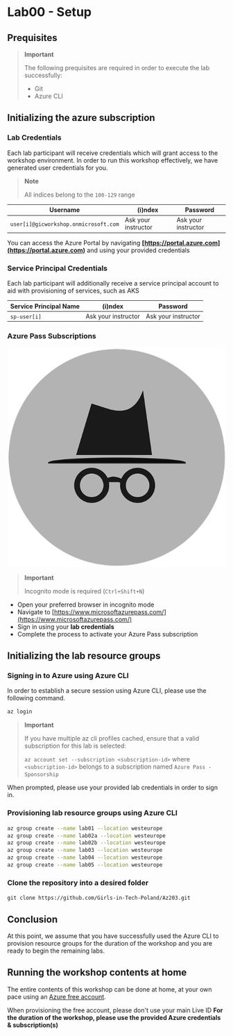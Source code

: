 # Lab00 - Setup

## Prequisites

> **Important**
>
> The following prequisites are required in order to execute the lab successfully:
>
> - Git
> - Azure CLI

## Initializing the azure subscription

### Lab Credentials

Each lab participant will receive credentials which will grant access to the workshop environment.
In order to run this workshop effectively, we have generated user credentials for you.

> **Note**
>
> All indices belong to the `100-129` range

| Username                              | (i)ndex             | Password            |
| ------------------------------------- | ------------------- | ------------------- |
| `user[i]@gicworkshop.onmicrosoft.com` | Ask your instructor | Ask your instructor |

You can access the Azure Portal by navigating **[https://portal.azure.com](https://portal.azure.com)** and using your provided credentials

### Service Principal Credentials

Each lab participant will additionally receive a service principal account to aid with provisioning of services, such as AKS

| Service Principal Name | (i)ndex             | Password            |
| ---------------------- | ------------------- | ------------------- |
| `sp-user[i]`           | Ask your instructor | Ask your instructor |

### Azure Pass Subscriptions

![incognito](./img/incognito.png)

> **Important**
>
> Incognito mode is required (`Ctrl+Shift+N`)

- Open your preferred browser in incognito mode
- Navigate to [https://www.microsoftazurepass.com/](https://www.microsoftazurepass.com/)
- Sign in using your **lab credentials**
- Complete the process to activate your Azure Pass subscription

## Initializing the lab resource groups

### Signing in to Azure using Azure CLI

In order to establish a secure session using Azure CLI, please use the following command.

```bash
az login
```

> **Important**
>
> If you have multiple az cli profiles cached, ensure that a valid subscription for this lab is selected:
>
> `az account set --subscription <subscription-id>`
> where `<subscription-id>` belongs to a subscription named `Azure Pass - Sponsorship`

When prompted, please use your provided lab credentials in order to sign in.

### Provisioning lab resource groups using Azure CLI

```bash
az group create --name lab01 --location westeurope
az group create --name lab02a --location westeurope
az group create --name lab02b --location westeurope
az group create --name lab03 --location westeurope
az group create --name lab04 --location westeurope
az group create --name lab05 --location westeurope
```

### Clone the repository into a desired folder
```
git clone https://github.com/Girls-in-Tech-Poland/Az203.git
```

## Conclusion

At this point, we assume that you have successfully used the Azure CLI to provision resource groups for the duration of the workshop and you are ready to begin the remaining labs.

## Running the workshop contents at home

The entire contents of this workshop can be done at home, at your own pace using an [Azure free account](https://azure.microsoft.com/en-us/free/).

When provisioning the free account, please don't use your main Live ID
 **For the duration of the workshop, please use the provided Azure credentials & subscription(s)**

